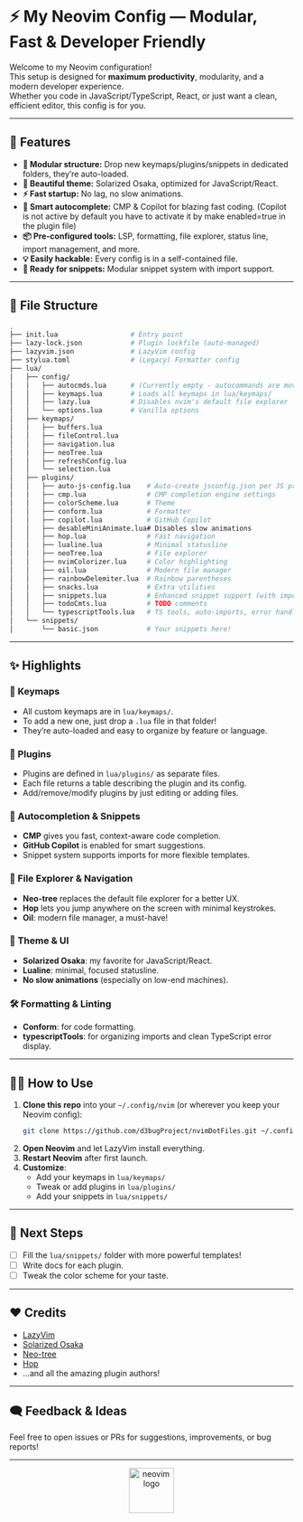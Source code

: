 # ⚡️ My Neovim Config — Modular, Fast & Developer Friendly

Welcome to my Neovim configuration!  
This setup is designed for **maximum productivity**, modularity, and a modern developer experience.  
Whether you code in JavaScript/TypeScript, React, or just want a clean, efficient editor, this config is for you.

---

## 🚀 Features

- **🧩 Modular structure:** Drop new keymaps/plugins/snippets in dedicated folders, they’re auto-loaded.
- **🎨 Beautiful theme:** Solarized Osaka, optimized for JavaScript/React.
- **⚡️ Fast startup:** No lag, no slow animations.
- **🧠 Smart autocomplete:** CMP & Copilot for blazing fast coding. (Copilot is not active by default you have to activate it by make enabled=true in the plugin file)
- **📦 Pre-configured tools:** LSP, formatting, file explorer, status line, import management, and more.
- **💡 Easily hackable:** Every config is in a self-contained file.
- **🔖 Ready for snippets:** Modular snippet system with import support.

---

## 📁 File Structure

```bash
.
├── init.lua                  # Entry point
├── lazy-lock.json            # Plugin lockfile (auto-managed)
├── lazyvim.json              # LazyVim config
├── stylua.toml               # (Legacy) Formatter config
├── lua/
│   ├── config/
│   │   ├── autocmds.lua      # (Currently empty - autocommands are moved to plugins)
│   │   ├── keymaps.lua       # Loads all keymaps in lua/keymaps/
│   │   ├── lazy.lua          # Disables nvim's default file explorer
│   │   └── options.lua       # Vanilla options
│   ├── keymaps/
│   │   ├── buffers.lua
│   │   ├── fileControl.lua
│   │   ├── navigation.lua
│   │   ├── neoTree.lua
│   │   ├── refreshConfig.lua
│   │   └── selection.lua
│   ├── plugins/
│   │   ├── auto-js-config.lua    # Auto-create jsconfig.json per JS project
│   │   ├── cmp.lua               # CMP completion engine settings
│   │   ├── colorScheme.lua       # Theme
│   │   ├── conform.lua           # Formatter
│   │   ├── copilot.lua           # GitHub Copilot
│   │   ├── desableMiniAnimate.lua# Disables slow animations
│   │   ├── hop.lua               # Fast navigation
│   │   ├── lualine.lua           # Minimal statusline
│   │   ├── neoTree.lua           # File explorer
│   │   ├── nvimColorizer.lua     # Color highlighting
│   │   ├── oil.lua               # Modern file manager
│   │   ├── rainbowDelemiter.lua  # Rainbow parentheses
│   │   ├── snacks.lua            # Extra utilities
│   │   ├── snippets.lua          # Enhanced snippet support (with imports)
│   │   ├── todoCmts.lua          # TODO comments
│   │   └── typescriptTools.lua   # TS tools, auto-imports, error handling
│   └── snippets/
│       └── basic.json            # Your snippets here!
```

---

## ✨ Highlights

### 🔑 Keymaps

- All custom keymaps are in `lua/keymaps/`.
- To add a new one, just drop a `.lua` file in that folder!
- They’re auto-loaded and easy to organize by feature or language.

### 🧩 Plugins

- Plugins are defined in `lua/plugins/` as separate files.
- Each file returns a table describing the plugin and its config.
- Add/remove/modify plugins by just editing or adding files.

### 🚀 Autocompletion & Snippets

- **CMP** gives you fast, context-aware code completion.
- **GitHub Copilot** is enabled for smart suggestions.
- Snippet system supports imports for more flexible templates.

### 📂 File Explorer & Navigation

- **Neo-tree** replaces the default file explorer for a better UX.
- **Hop** lets you jump anywhere on the screen with minimal keystrokes.
- **Oil**: modern file manager, a must-have!

### 🎨 Theme & UI

- **Solarized Osaka**: my favorite for JavaScript/React.
- **Lualine**: minimal, focused statusline.
- **No slow animations** (especially on low-end machines).

### 🛠️ Formatting & Linting

- **Conform**: for code formatting.
- **typescriptTools**: for organizing imports and clean TypeScript error display.

---

## 🧑‍💻 How to Use

1. **Clone this repo** into your `~/.config/nvim` (or wherever you keep your Neovim config):
   ```bash
   git clone https://github.com/d3bugProject/nvimDotFiles.git ~/.config/nvim
   ```
2. **Open Neovim** and let LazyVim install everything.
3. **Restart Neovim** after first launch.
4. **Customize**:
   - Add your keymaps in `lua/keymaps/`
   - Tweak or add plugins in `lua/plugins/`
   - Add your snippets in `lua/snippets/`

---

## 📝 Next Steps

- [ ] Fill the `lua/snippets/` folder with more powerful templates!
- [ ] Write docs for each plugin.
- [ ] Tweak the color scheme for your taste.

---

## ❤️ Credits

- [LazyVim](https://lazyvim.org/)
- [Solarized Osaka](https://github.com/kenchaaan/solarized-osaka.nvim)
- [Neo-tree](https://github.com/nvim-neo-tree/neo-tree.nvim)
- [Hop](https://github.com/phaazon/hop.nvim)
- ...and all the amazing plugin authors!

---

## 🗨️ Feedback & Ideas

Feel free to open issues or PRs for suggestions, improvements, or bug reports!

---

<p align="center">
  <img src="https://raw.githubusercontent.com/nvim-lua/nvim-lua-guide/master/images/nvim-logo.png" width="80" alt="neovim logo" />
</p>
